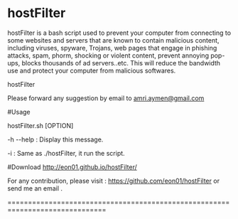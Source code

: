 hostFilter
==========

hostFilter is a bash script used to prevent your computer from connecting to some websites and servers that are known to contain malicious content, including viruses, spyware, Trojans, web pages that engage in phishing attacks, spam, phorm, shocking or violent content, prevent annoying pop-ups, blocks thousands of ad servers..etc. This will reduce the bandwidth use and protect your computer from malicious softwares.

hostFilter

Please forward any suggestion by email to amri.aymen@gmail.com


#Usage	 		

hostFilter.sh [OPTION]

-h --help : Display this message.

-i : Same as ./hostFilter, it run the script.


#Download
http://eon01.github.io/hostFilter/

For any contribution, please visit : https://github.com/eon01/hostFilter or send me an email . 






==============================================================================
